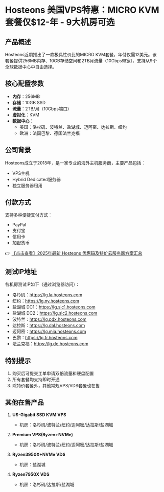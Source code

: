 # Hosteons 美国VPS特惠：MICRO KVM套餐仅$12-年 - 9大机房可选

## 产品概述

Hosteons近期推出了一款极具性价比的MICRO KVM套餐，年付仅需12美元。该套餐提供256MB内存、10GB存储空间和2TB月流量（10Gbps带宽），支持从9个全球数据中心中自由选择。

## 核心配置参数

- **内存**：256MB
- **存储**：10GB SSD
- **流量**：2TB/月（10Gbps端口）
- **虚拟化**：KVM
- **数据中心**：
  - 美国：洛杉矶、波特兰、盐湖城、迈阿密、达拉斯、纽约
  - 欧洲：法国巴黎、德国法兰克福

## 公司背景

Hosteons成立于2018年，是一家专业的海外主机服务商，主要产品包括：

- VPS主机
- Hybrid Dedicated服务器
- 独立服务器租用

## 付款方式

支持多种便捷支付方式：
- PayPal
- 支付宝
- 信用卡
- 加密货币

👉 [【点击查看】2025年最新 Hosteons 优惠码及特价云服务器方案汇总](https://bit.ly/hosteons)

## 测试IP地址

各机房测试IP如下（通过浏览器访问）：

- 洛杉矶：https://lg.la.hosteons.com
- 纽约：https://lg.ny.hosteons.com
- 盐湖城 DC1：https://lg.slc1.hosteons.com
- 盐湖城 DC2：https://lg.slc2.hosteons.com
- 波特兰：https://lg.pdx.hosteons.com
- 达拉斯：https://lg.dal.hosteons.com
- 迈阿密：https://lg.mia.hosteons.com
- 巴黎：https://lg.fr.hosteons.com
- 法兰克福：https://lg.de.hosteons.com

## 特别提示

1. 购买后可提交工单申请双倍流量和硬盘配置
2. 所有套餐均支持即时开通
3. 除特价套餐外，其他常规VPS/VDS套餐也在售

## 其他在售产品

1. **US-Gigabit SSD KVM VPS**
   - 机房：洛杉矶/波特兰/纽约/迈阿密/达拉斯/盐湖城

2. **Premium VPS(Ryzen+NVMe)**
   - 机房：洛杉矶/波特兰/纽约/迈阿密/达拉斯/盐湖城

3. **Ryzen3950X+NVMe VDS**
   - 机房：盐湖城

4. **Ryzen7950X VDS**
   - 机房：洛杉矶/达拉斯/盐湖城